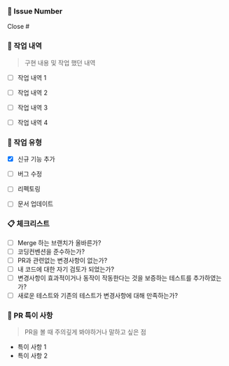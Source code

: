 ### 📕 Issue Number

Close #


### 📙 작업 내역

> 구현 내용 및 작업 했던 내역

- [ ] 작업 내역 1
- [ ] 작업 내역 2
- [ ] 작업 내역 3
- [ ] 작업 내역 4


### 📘 작업 유형

- [x] 신규 기능 추가
- [ ] 버그 수정
- [ ] 리펙토링
- [ ] 문서 업데이트


### 📋 체크리스트

- [ ] Merge 하는 브랜치가 올바른가?
- [ ] 코딩컨벤션을 준수하는가?
- [ ] PR과 관련없는 변경사항이 없는가?
- [ ] 내 코드에 대한 자기 검토가 되었는가?
- [ ] 변경사항이 효과적이거나 동작이 작동한다는 것을 보증하는 테스트를 추가하였는가?
- [ ] 새로운 테스트와 기존의 테스트가 변경사항에 대해 만족하는가?
      <br/>

### 📝 PR 특이 사항

> PR을 볼 때 주의깊게 봐야하거나 말하고 싶은 점

- 특이 사항 1
- 특이 사항 2

<br/><br/>
